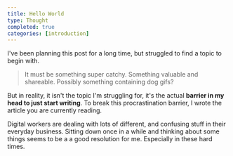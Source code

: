 ```yaml
---
title: Hello World
type: Thought
completed: true
categories: [introduction]
---
```


I've been planning this post for a long time, but struggled to find a topic to begin with.

> It must be something super catchy. Something valuable and shareable. Possibly something containing dog gifs?

But in reality, it isn't the topic I'm struggling for, it's the actual **barrier in my head to just start writing**. To break this procrastination barrier, I wrote the article you are currently reading.

Digital workers are dealing with lots of different, and confusing stuff in their everyday business. Sitting down once in a while and thinking about some things seems to be a a good resolution for me. Especially in these hard times.